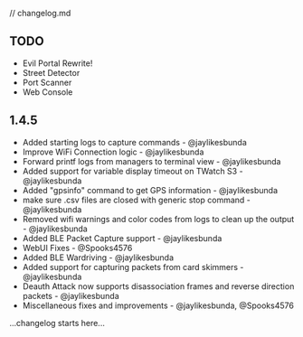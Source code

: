 // changelog.md 

## TODO
- Evil Portal Rewrite!
- Street Detector
- Port Scanner
- Web Console


## 1.4.5
- Added starting logs to capture commands - @jaylikesbunda
- Improve WiFi Connection logic - @jaylikesbunda
- Forward printf logs from managers to terminal view - @jaylikesbunda
- Added support for variable display timeout on TWatch S3 - @jaylikesbunda
- Added "gpsinfo" command to get GPS information - @jaylikesbunda
- make sure .csv files are closed with generic stop command - @jaylikesbunda
- Removed wifi warnings and color codes from logs to clean up the output - @jaylikesbunda
- Added BLE Packet Capture support - @jaylikesbunda
- WebUI Fixes - @Spooks4576
- Added BLE Wardriving - @jaylikesbunda
- Added support for capturing packets from card skimmers - @jaylikesbunda
- Deauth Attack now supports disassociation frames and reverse direction packets - @jaylikesbunda
- Miscellaneous fixes and improvements - @jaylikesbunda, @Spooks4576

...changelog starts here... 

